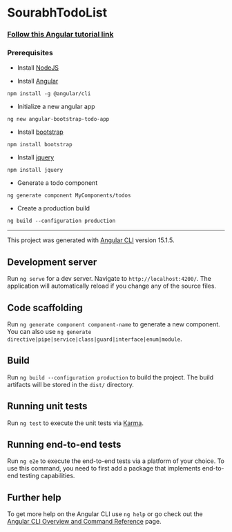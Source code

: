 # SourabhTodoList

### [Follow this Angular tutorial link](https://www.youtube.com/watch?v=0LhBvp8qpro)

### Prerequisites

- Install [NodeJS](https://nodejs.org/en/)

- Install [Angular](https://angular.io/)
```
npm install -g @angular/cli
```

- Initialize a new angular app
```
ng new angular-bootstrap-todo-app
```

- Install [bootstrap](https://getbootstrap.com/)
```
npm install bootstrap
```

- Install [jquery](https://jquery.com/)
```
npm install jquery
```

- Generate a todo component
```
ng generate component MyComponents/todos
```

- Create a production build
```
ng build --configuration production
```

-----

This project was generated with [Angular CLI](https://github.com/angular/angular-cli) version 15.1.5.

## Development server

Run `ng serve` for a dev server. Navigate to `http://localhost:4200/`. The application will automatically reload if you change any of the source files.

## Code scaffolding

Run `ng generate component component-name` to generate a new component. You can also use `ng generate directive|pipe|service|class|guard|interface|enum|module`.

## Build

Run `ng build --configuration production` to build the project. The build artifacts will be stored in the `dist/` directory.

## Running unit tests

Run `ng test` to execute the unit tests via [Karma](https://karma-runner.github.io).

## Running end-to-end tests

Run `ng e2e` to execute the end-to-end tests via a platform of your choice. To use this command, you need to first add a package that implements end-to-end testing capabilities.

## Further help

To get more help on the Angular CLI use `ng help` or go check out the [Angular CLI Overview and Command Reference](https://angular.io/cli) page.
